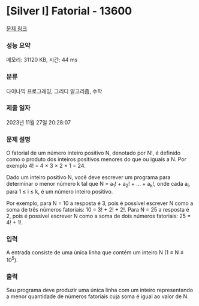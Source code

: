 # [Silver I] Fatorial - 13600 

[문제 링크](https://www.acmicpc.net/problem/13600) 

### 성능 요약

메모리: 31120 KB, 시간: 44 ms

### 분류

다이나믹 프로그래밍, 그리디 알고리즘, 수학

### 제출 일자

2023년 11월 27일 20:28:07

### 문제 설명

<p>O fatorial de um número inteiro positivo N, denotado por N!, é definido como o produto dos inteiros positivos menores do que ou iguais a N. Por exemplo 4! = 4 × 3 × 2 × 1 = 24.</p>

<p>Dado um inteiro positivo N, você deve escrever um programa para determinar o menor número k tal que N = a<sub>1</sub>! + a<sub>2</sub>! + ... + a<sub>k</sub>!, onde cada a<sub>i</sub>, para 1 ≤ i ≤ k, é um número inteiro positivo.</p>

<p>Por exemplo, para N = 10 a resposta é 3, pois é possível escrever N como a soma de três números fatoriais: 10 = 3! + 2! + 2!. Para N = 25 a resposta é 2, pois é possível escrever N como a soma de dois números fatoriais: 25 = 4! + 1!.</p>

### 입력 

 <p>A entrada consiste de uma única linha que contém um inteiro N (1 ≤ N ≤ 10<sup>5</sup>).</p>

### 출력 

 <p>Seu programa deve produzir uma única linha com um inteiro representando a menor quantidade de números fatoriais cuja soma é igual ao valor de N.</p>

